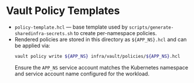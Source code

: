 # Vault Policy Templates

- `policy-template.hcl` — base template used by `scripts/generate-sharedinfra-secrets.sh` to create per-namespace policies.
- Rendered policies are stored in this directory as `${APP_NS}.hcl` and can be applied via:
  ```sh
  vault policy write ${APP_NS} infra/vault/policies/${APP_NS}.hcl
  ```
  Ensure the `APP_NS` service account matches the Kubernetes namespace and service account name configured for the workload.
